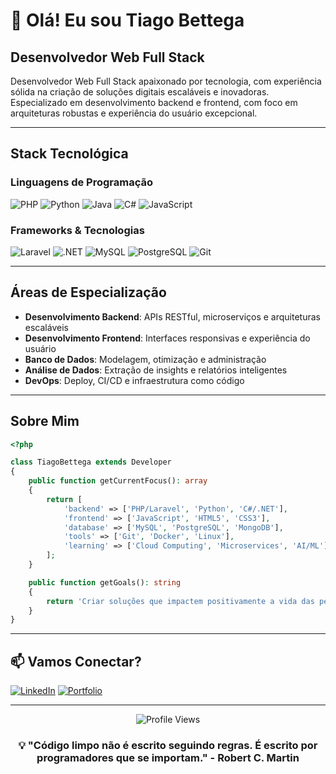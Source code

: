 # 👋 Olá! Eu sou Tiago Bettega

## Desenvolvedor Web Full Stack

Desenvolvedor Web Full Stack apaixonado por tecnologia, com experiência sólida na criação de soluções digitais escaláveis e inovadoras. Especializado em desenvolvimento backend e frontend, com foco em arquiteturas robustas e experiência do usuário excepcional.

---

## Stack Tecnológica

### Linguagens de Programação
![PHP](https://img.shields.io/badge/PHP-777BB4?style=for-the-badge&logo=php&logoColor=white)
![Python](https://img.shields.io/badge/Python-3776AB?style=for-the-badge&logo=python&logoColor=white)
![Java](https://img.shields.io/badge/Java-ED8B00?style=for-the-badge&logo=openjdk&logoColor=white)
![C#](https://img.shields.io/badge/C%23-239120?style=for-the-badge&logo=c-sharp&logoColor=white)
![JavaScript](https://img.shields.io/badge/JavaScript-F7DF1E?style=for-the-badge&logo=javascript&logoColor=black)

### Frameworks & Tecnologias
![Laravel](https://img.shields.io/badge/Laravel-FF2D20?style=for-the-badge&logo=laravel&logoColor=white)
![.NET](https://img.shields.io/badge/.NET-5C2D91?style=for-the-badge&logo=.net&logoColor=white)
![MySQL](https://img.shields.io/badge/MySQL-4479A1?style=for-the-badge&logo=mysql&logoColor=white)
![PostgreSQL](https://img.shields.io/badge/PostgreSQL-316192?style=for-the-badge&logo=postgresql&logoColor=white)
![Git](https://img.shields.io/badge/Git-F05032?style=for-the-badge&logo=git&logoColor=white)

---

## Áreas de Especialização

- **Desenvolvimento Backend**: APIs RESTful, microserviços e arquiteturas escaláveis
- **Desenvolvimento Frontend**: Interfaces responsivas e experiência do usuário
- **Banco de Dados**: Modelagem, otimização e administração
- **Análise de Dados**: Extração de insights e relatórios inteligentes
- **DevOps**: Deploy, CI/CD e infraestrutura como código

---

## Sobre Mim

```php
<?php

class TiagoBettega extends Developer
{
    public function getCurrentFocus(): array
    {
        return [
            'backend' => ['PHP/Laravel', 'Python', 'C#/.NET'],
            'frontend' => ['JavaScript', 'HTML5', 'CSS3'],
            'database' => ['MySQL', 'PostgreSQL', 'MongoDB'],
            'tools' => ['Git', 'Docker', 'Linux'],
            'learning' => ['Cloud Computing', 'Microservices', 'AI/ML']
        ];
    }

    public function getGoals(): string
    {
        return 'Criar soluções que impactem positivamente a vida das pessoas';
    }
}
```

---

## 📫 Vamos Conectar?

[![LinkedIn](https://img.shields.io/badge/LinkedIn-0077B5?style=for-the-badge&logo=linkedin&logoColor=white)](https://linkedin.com/in/tiagobettega)
[![Portfolio](https://img.shields.io/badge/Portfolio-000000?style=for-the-badge&logo=About.me&logoColor=white)](https://tago.zip)

---

<div align="center">
  <img src="https://komarev.com/ghpvc/?username=tiagobettega&color=blue&style=flat-square&label=Profile+Views" alt="Profile Views" />
</div>

<div align="center">
  <h3>💡 "Código limpo não é escrito seguindo regras. É escrito por programadores que se importam." - Robert C. Martin</h3>
</div>
